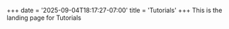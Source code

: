 +++
date = '2025-09-04T18:17:27-07:00'
title = 'Tutorials'
+++
This is the landing page for Tutorials
